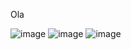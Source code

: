 Ola


![image](https://github.com/Rob3rt2/Rob3rt2/assets/127865166/2f53c566-3602-4bc2-98b8-d79cfbd814e2) ![image](https://github.com/Rob3rt2/Rob3rt2/assets/127865166/b620d7d5-c972-49d4-9665-530c81d97224) ![image](https://github.com/Rob3rt2/Rob3rt2/assets/127865166/9588baf8-e6c8-4a8e-ab69-a09e9a71e265)


